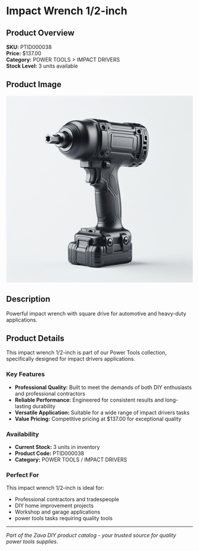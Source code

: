 # Impact Wrench 1/2-inch

## Product Overview

**SKU:** PTID000038  
**Price:** $137.00  
**Category:** POWER TOOLS > IMPACT DRIVERS  
**Stock Level:** 3 units available  

## Product Image

![Impact Wrench 1/2-inch](https://raw.githubusercontent.com/microsoft/ai-tour-26-zava-diy-dataset-plus-mcp/refs/heads/main/images/power_tools_impact_drivers_impact_wrench_12_inch_20250620_191538.png)

## Description

Powerful impact wrench with square drive for automotive and heavy-duty applications.

## Product Details

This impact wrench 1/2-inch is part of our Power Tools collection, specifically designed for impact drivers applications. 

### Key Features

- **Professional Quality:** Built to meet the demands of both DIY enthusiasts and professional contractors
- **Reliable Performance:** Engineered for consistent results and long-lasting durability
- **Versatile Application:** Suitable for a wide range of impact drivers tasks
- **Value Pricing:** Competitive pricing at $137.00 for exceptional quality

### Availability

- **Current Stock:** 3 units in inventory
- **Product Code:** PTID000038
- **Category:** POWER TOOLS / IMPACT DRIVERS

### Perfect For

This impact wrench 1/2-inch is ideal for:
- Professional contractors and tradespeople
- DIY home improvement projects  
- Workshop and garage applications
- power tools tasks requiring quality tools

---

*Part of the Zava DIY product catalog - your trusted source for quality power tools supplies.*
